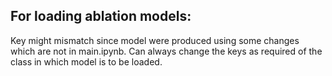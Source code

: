 ## For loading ablation models:
Key might mismatch since model were produced using some changes which are not in main.ipynb. Can always change the keys as required of the class in which model is to be loaded.